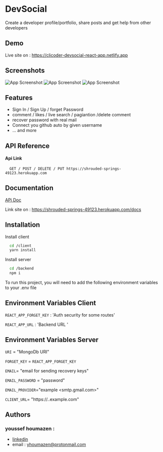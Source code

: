 
# DevSocial

Create a developer profile/portfolio, share posts and get help from other developers



## Demo

Live site on : https://clicoder-devsocial-react-app.netlify.app

  
## Screenshots

![App Screenshot](https://i.ibb.co/dpz2WHw/1.png)
![App Screenshot](https://i.ibb.co/ZgDH1Jx/2.png)
![App Screenshot](https://i.ibb.co/rsTH34c/3.png)

  
## Features

- Sign In / Sign Up / forget Password
- comment / likes / live search / pagiantion /delete comment
- recover password with real mail
- Connect you github auto by given username 
- ... and more

  
## API Reference

#### Api Link

```https
  GET / POST / DELETE / PUT https://shrouded-springs-49123.herokuapp.com
```



  
## Documentation

[APi Doc](https://linktodocumentation)

Link site on : https://shrouded-springs-49123.herokuapp.com/docs



  
## Installation 

Install client 

```bash 
  cd /client
  yarn install
```


Install server

```bash 
  cd /backend
  npm i
```
    
    
To run this project, you will need to add the following environment variables to your .env file
## Environment Variables Client


`REACT_APP_FORGET_KEY` : 'Auth security for some routes'

`REACT_APP_URL` : 'Backend URL '

## Environment Variables Server


`URI` = "MongoDb URI"

`FORGET_KEY` = `REACT_APP_FORGET_KEY`

`EMAIL`= "email for sending recovery keys"

`EMAIL_PASSWORD` = "password"

`EMAIL_PROVIDER`="example <smtp.gmail.com>"

`CLIENT_URL`= "https://..example.com"


  
## Authors
### youssef houmazen : 
- [linkedin](https://www.linkedin.com/in/youssef-houmazen-clicoder-%F0%9F%92%BB-395267150)
- email : yhoumazen@protonmail.com


  
